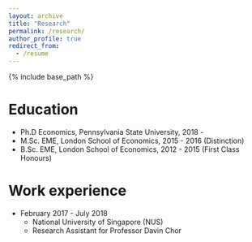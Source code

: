 ```yaml
---
layout: archive
title: "Research"
permalink: /research/
author_profile: true
redirect_from:
  - /resume
---
```


{% include base_path %}

Education
======
* Ph.D Economics, Pennsylvania State University, 2018 -
* M.Sc. EME, London School of Economics, 2015 - 2016 (Distinction)
* B.Sc. EME, London School of Economics, 2012 - 2015 (First Class Honours)



Work experience
======
* February 2017 - July 2018
  * National University of Singapore (NUS)
  * Research Assistant for Professor Davin Chor

